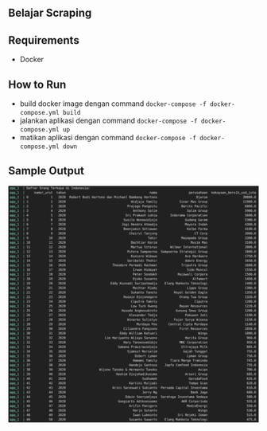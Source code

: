 ## Belajar Scraping

## Requirements
- Docker

## How to Run
- build docker image dengan command `docker-compose -f docker-compose.yml build`
- jalankan aplikasi dengan command `docker-compose -f docker-compose.yml up`
- matikan aplikasi dengan command `docker-compose -f docker-compose.yml down`

## Sample Output
![Sample Output](./images/sample_output.png)